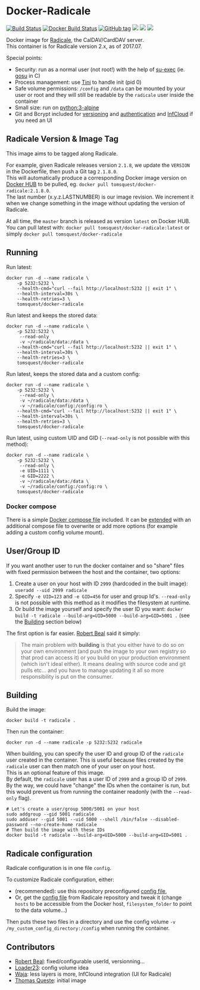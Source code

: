 # Docker-Radicale

[![Build Status](https://travis-ci.org/tomsquest/docker-radicale.svg?branch=master)](https://travis-ci.org/tomsquest/docker-radicale)
[![Docker Build Status](https://img.shields.io/docker/build/tomsquest/docker-radicale.svg)](https://hub.docker.com/r/tomsquest/docker-radicale/)
[![GitHub tag](https://img.shields.io/github/tag/tomsquest/docker-radicale.svg)](https://github.com/tomsquest/docker-radicale/tags)
[![](https://img.shields.io/docker/pulls/tomsquest/docker-radicale.svg)](https://hub.docker.com/r/tomsquest/docker-radicale/)
[![](https://img.shields.io/docker/stars/tomsquest/docker-radicale.svg)](https://hub.docker.com/r/tomsquest/docker-radicale/)
[![](https://img.shields.io/docker/automated/tomsquest/docker-radicale.svg)](https://hub.docker.com/r/tomsquest/docker-radicale/)

Docker image for [Radicale](http://radicale.org), the CalDAV/CardDAV server.  
This container is for Radicale version 2.x, as of 2017.07.

Special points:
* Security: run as a normal user (not root!) with the help of [su-exec](https://github.com/ncopa/su-exec) (ie. [gosu](https://github.com/tianon/gosu) in C)
* Process management: use [Tini](https://github.com/krallin/tini) to handle init (pid 0)
* Safe volume permissions: `/config` and `/data` can be mounted by your user or root and they will still be readable by the `radicale` user inside the container
* Small size: run on [python:3-alpine](https://hub.docker.com/_/python/)
* Git and Bcrypt included for [versioning](http://radicale.org/versioning/) and [authentication](http://radicale.org/setup/#authentication) and [InfCloud](https://www.inf-it.com/open-source/clients/infcloud/) if you need an UI

## Radicale Version & Image Tag

This image aims to be tagged along Radicale.  

For example, given Radicale releases version `2.1.8`, we update the `VERSION` in the Dockerfile, then push a Git tag `2.1.8.0`.  
This will automatically produce a corresponding Docker image version on [Docker HUB](https://hub.docker.com/r/tomsquest/docker-radicale) to be pulled, eg. `docker pull tomsquest/docker-radicale:2.1.8.0`.  
The last number (x.y.z.LASTNUMBER) is our image revision. We increment it when we change something in the image without updating the version of Radicale.

At all time, the `master` branch is released as version `latest` on Docker HUB. You can pull latest with: `docker pull tomsquest/docker-radicale:latest` or simply `docker pull tomsquest/docker-radicale`

## Running

Run latest:

```
docker run -d --name radicale \
    -p 5232:5232 \
    --health-cmd="curl --fail http://localhost:5232 || exit 1" \
    --health-interval=30s \
    --health-retries=3 \
    tomsquest/docker-radicale
```

Run latest and keeps the stored data:

```
docker run -d --name radicale \
    -p 5232:5232 \
     --read-only 
     -v ~/radicale/data:/data \
    --health-cmd="curl --fail http://localhost:5232 || exit 1" \
    --health-interval=30s \
    --health-retries=3 \
    tomsquest/docker-radicale
```

Run latest, keeps the stored data and a custom config:

```
docker run -d --name radicale \
    -p 5232:5232 \
     --read-only \
     -v ~/radicale/data:/data \
     -v ~/radicale/config:/config:ro \
    --health-cmd="curl --fail http://localhost:5232 || exit 1" \
    --health-interval=30s \
    --health-retries=3 \
    tomsquest/docker-radicale
```
Run latest, using custom UID and GID (`--read-only` is not possible with this method):

```
docker run -d --name radicale \
    -p 5232:5232 \
     --read-only \
     -e UID=1111 \
     -e GID=2222 \
     -v ~/radicale/data:/data \
     -v ~/radicale/config:/config:ro \
    tomsquest/docker-radicale
```
### Docker compose

There is a simple [Docker compose file](docker-compose.yml) included. It can be [extended](https://docs.docker.com/compose/production/#modify-your-compose-file-for-production) with an additional compose file to overwrite or add more options (for example adding a custom config volume mount). 

## User/Group ID

If you want another user to run the docker container and so "share" files with fixed permission between the host and the container, two options:
1. Create a user on your host with ID `2999` (hardcoded in the built image): `useradd --uid 2999 radicale`
2. Specify `-e UID=123` and `-e GID=456` for user and group Id's. `--read-only` is not possible with this method as it modifies the filesystem at runtime.
3. Or build the image yourself and specify the user ID you want: `docker build -t radicale --build-arg=UID=5000 --build-arg=GID=5001 .` (see the [Building](#Building) section below)

The first option is far easier. [Robert Beal](https://github.com/tomsquest/docker-radicale/pull/9#issuecomment-337834890) said it simply:
> The main problem with **building** is that you either have to do so on your own environment (and push the image to your own registry so that prod can access it) or you build on your production environment (which isn't ideal either). It means dealing with source code and git pulls etc... and you have to manage updating it all so more responsibility is put on the consumer.

## Building

Build the image:

```
docker build -t radicale .
```

Then run the container:

```
docker run -d --name radicale -p 5232:5232 radicale
```

When building, you can specify the user ID and group ID of the `radicale` user created in the container. 
This is useful because files created by the `radicale` user can then match one of your user on your host.  
This is an optional feature of this image.  
By default, the `radicale` user has a user ID of `2999` and a group ID of `2999`.
By the way, we could have "change" the IDs when the container is run, but this would prevent us from running the container readonly (with the `--read-only` flag).

```
# Let's create a user/group 5000/5001 on your host
sudo addgroup --gid 5001 radicale
sudo adduser --gid 5001 --uid 5000 --shell /bin/false --disabled-password --no-create-home radicale
# Then build the image with these IDs
docker build -t radicale --build-arg=UID=5000 --build-arg=GID=5001 .
```

## Radicale configuration

Radicale configuration is in one file `config`.

To customize Radicale configuration, either: 
* (recommended): use this repository preconfigured [config file](config/config),
* Or, get the [config file](https://raw.githubusercontent.com/Kozea/Radicale/master/config) from Radicale repository and tweak it (change `hosts` to be accessible from the Docker host, `filesystem_folder` to point to the data volume...)

Then puts these two files in a directory and use the config volume `-v /my_custom_config_directory:/config` when running the container.

## Contributors

* [Robert Beal](https://github.com/robertbeal): fixed/configurable userId, versionning...
* [Loader23](https://github.com/Loader23): config volume idea
* [Waja](https://github.com/waja): less layers is more, InfClound integration (UI for Radicale) 
* [Thomas Queste](https://github.com/tomsquest): initial image
